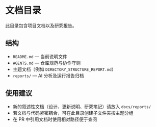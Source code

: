 # 文档目录

此目录包含项目文档以及研究报告。

## 结构

- `README.md` — 当前说明文件
- `AGENTS.md` — 仓库规范与协作守则
- 主题文档（例如 `DIRECTORY_STRUCTURE_REPORT.md`）
- `reports/` — AI 分析及运行报告归档

## 使用建议

- 新的叙述性文档（设计、更新说明、研究笔记）请放入 `docs/reports/`
- 若文档与代码紧密耦合，可在此目录创建子文件夹按主题分组
- 在 PR 中引用文档时使用相对路径便于查阅
